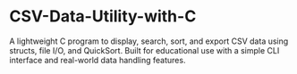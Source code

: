 # CSV-Data-Utility-with-C
A lightweight C program to display, search, sort, and export CSV data using structs, file I/O, and QuickSort. Built for educational use with a simple CLI interface and real-world data handling features.
